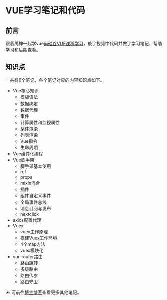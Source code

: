 # VUE学习笔记和代码

## 前言
跟着禹神一起学vue[尚硅谷VUE课程学习](https://www.bilibili.com/video/BV1Zy4y1K7SH/?spm_id_from=333.337.search-card.all.click)，敲了视频中代码并做了学习笔记，帮助学习和后期查看。
## 知识点
一共有6个笔记，各个笔记对应的内容知识点如下。
- Vue核心知识
  - 模板语法
  - 数据绑定
  - 数据代理
  - 事件
  - 计算属性和监视属性
  - 条件渲染
  - 列表渲染
  - Vue指令
  - 生命周期
- Vue组件化编程  
- Vue脚手架
  - 脚手架基本使用
  - ref
  - props
  - mixin混合
  - 插件
  - 组件自定义事件
  - 全局事件总线
  - 消息订阅与发布
  - nextclick
- axios配置代理
- Vuex
  - vuex工作原理
  - 搭建Vuex工作环境
  - 4个map方法
  - vuex模块化
- vur-router路由
  - 路由跳转
  - 多级路由
  - 路由传参
  - 路由守卫

☀️ 可前往[博主博客](https://ppgo8.github.io/)查看更多其他笔记。
